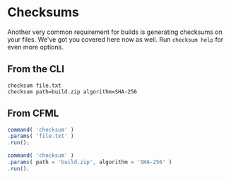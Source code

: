 # Checksums
Another very common requirement for builds is generating checksums on your files.  We've got you covered here now as well.  Run `checksum help` for even more options.

## From the CLI

```
checksum file.txt
checksum path=build.zip algorithm=SHA-256
```

## From CFML
```js
command( 'checksum' )
.params( 'file.txt' )
.run();

command( 'checksum' )
.params( path = 'build.zip', algorithm = 'SHA-256' )
.run();
```